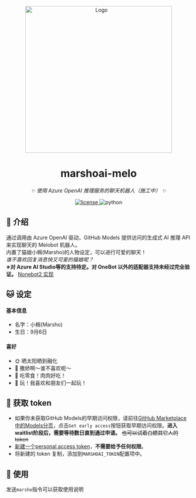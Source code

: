 <div align="center">
  <img src="https://raw.githubusercontent.com/LiteyukiStudio/marshoai-melo/refs/heads/main/resources/logo.png" width="400" height="400" alt="Logo">
  <br>
</div>

<div align="center">

# marshoai-melo

_✨ 使用 Azure OpenAI 推理服务的聊天机器人（施工中） ✨_

<a href="./LICENSE">
    <img src="https://img.shields.io/github/license/LiteyukiStudio/marshoai-melo.svg" alt="license">
</a>
<img src="https://img.shields.io/badge/python-3.10+-blue.svg" alt="python">

</div>

## 📖 介绍

通过调用由 Azure OpenAI 驱动，GitHub Models 提供访问的生成式 AI 推理 API 来实现聊天的 Melobot 机器人。  
内置了猫娘小棉(Marsho)的人物设定，可以进行可爱的聊天！  
*谁不喜欢回复消息快又可爱的猫娘呢？*  
**※对 Azure AI Studio等的支持待定。对 OneBot 以外的适配器支持未经过完全验证。**
[Nonebot2 实现](https://github.com/LiteyukiStudio/nonebot-plugin-marshoai)
## 🐱 设定
#### 基本信息

- 名字：小棉(Marsho)
- 生日：9月6日

#### 喜好

- 🌞 晒太阳晒到融化
- 🤱 撒娇啊～谁不喜欢呢～
- 🍫 吃零食！肉肉好吃！
- 🐾 玩！我喜欢和朋友们一起玩！


## 🤖 获取 token
- 如果你未获取GitHub Models的早期访问权限，请前往[GitHub Marketplace中的Models分页](https://github.com/marketplace/models)，点击`Get early access`按钮获取早期访问权限。**进入waitlist阶段后，需要等待数日直到通过申请。** ~~也可以试着白嫖其它人的token~~
- [新建一个personal access token](https://github.com/settings/tokens/new)，**不需要给予任何权限**。
- 将新建的 token 复制，添加到`MARSHOAI_TOKEN`配置项中。
## 🎉 使用

发送`marsho`指令可以获取使用说明


